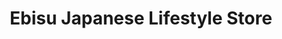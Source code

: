 ---
title: "Ebisu Japanese Lifestyle Store"
url: /aurora/ebisu-japanese-lifestyle-store/
shop: Kramladen
---